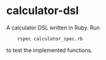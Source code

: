 calculator-dsl
==============

A calculator DSL written in Ruby.  Run

```
	rspec calculator_spec.rb
```

 to test the implemented functions.
